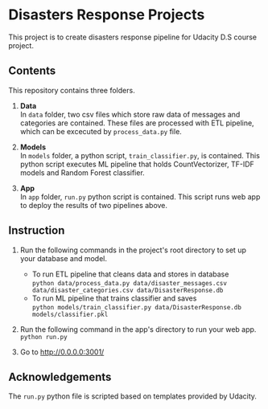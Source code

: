 # Disasters Response Projects
This project is to create disasters response pipeline for Udacity D.S course project.

## Contents
This repository contains three folders.

1. **Data**   
In `data` folder, two csv files which store raw data of messages and categories are contained. These files are processed with ETL pipeline, which can be excecuted by `process_data.py` file.

2. **Models**   
In `models` folder, a python script, `train_classifier.py`, is contained. This python script executes ML pipeline that holds CountVectorizer, TF-IDF models and Random Forest classifier.

3. **App**   
In `app` folder, `run.py` python script is contained. This script runs web app to deploy the results of two pipelines above.

## Instruction
1. Run the following commands in the project's root directory to set up your database and model.

    - To run ETL pipeline that cleans data and stores in database   
        `python data/process_data.py data/disaster_messages.csv data/disaster_categories.csv data/DisasterResponse.db`
    - To run ML pipeline that trains classifier and saves   
        `python models/train_classifier.py data/DisasterResponse.db models/classifier.pkl`

2. Run the following command in the app's directory to run your web app.   
    `python run.py`

3. Go to http://0.0.0.0:3001/

## Acknowledgements
The `run.py` python file is scripted based on templates provided by Udacity.

